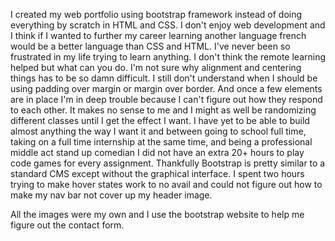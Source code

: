I created my web portfolio using bootstrap framework instead of doing everything by scratch in HTML and CSS. I don't enjoy web development and I think if I wanted to further my career learning another language french would be a better language than CSS and HTML. I've never been so frustrated in my life trying to learn anything. I don't think the remote learning helped but what can you do.
I'm not sure why alignment and centering things has to be so damn difficult. I still don't understand when I should be using padding over margin or margin over border. And once a few elements are in place I'm in deep trouble because I can't figure out how they respond to each other. It makes no sense to me and I might as well be randomizing different classes until I get the effect I want. I have yet to be able to build almost anything the way I want it and between going to school full time, taking on a full time internship at the same time, and being a professional middle act stand up comedian I did not have an extra 20+ hours to play code games for every assignment. Thankfully Bootstrap is pretty similar to a standard CMS except without the graphical interface.
I spent two hours trying to make hover states work to no avail and could not figure out how to make my nav bar not cover up my header image. 

All the images were my own and I use the bootstrap website to help me figure out the contact form.
